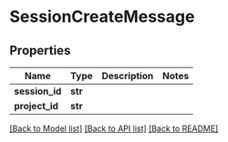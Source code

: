 # SessionCreateMessage

## Properties
Name | Type | Description | Notes
------------ | ------------- | ------------- | -------------
**session_id** | **str** |  | 
**project_id** | **str** |  | 

[[Back to Model list]](../README.md#documentation-for-models) [[Back to API list]](../README.md#documentation-for-api-endpoints) [[Back to README]](../README.md)


